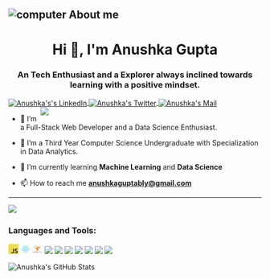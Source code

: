 
<h2><img src="https://thumbs.gfycat.com/AcrobaticMatureGazelle.webp" alt="computer" width="80"> About me </h2>
<h1 align="center">Hi 👋, I'm Anushka Gupta</h1>
<h3 align="center">An  Tech Enthusiast and a Explorer always inclined towards learning with a positive mindset.


</h3>

<a href="https://www.linkedin.com/in/anushka-gupta-035794197/">

  <img align="center" alt="Anushka's's LinkedIn" width="52px" src="https://user-images.githubusercontent.com/61081130/150985095-1a498507-2f4f-49a2-bb08-7abb8bb65fef.png" />
</a>



<a href="https://twitter.com/Anushka50399661">
  <img align="center" alt="Anushka's Twitter" width="52px" src="https://user-images.githubusercontent.com/61081130/150985479-8f7c6905-6d9a-40be-8d30-4b61bf00a5df.png" />
</a> 

<a href="anushkaguptably@gmail.com">
  <img align="center" alt="Anushka's Mail" width="52px" src="https://user-images.githubusercontent.com/61081130/150986111-5f260f73-80b2-4118-9e7f-6dac3dd77c7d.png" />
</a> 

<img src="https://miro.medium.com/max/1600/0*K2WLMTExLyida7OR.gif" width="440" align='right' >


<br/>

- 🌱 I’m a Full-Stack Web Developer and a Data Science Enthusiast.

- 🔭 I’m a Third Year Computer Science Undergraduate with Specialization in Data Analytics.

- 🌱 I’m currently learning **Machine Learning** and  **Data Science** 

- 📫 How to reach me **anushkaguptably@gmail.com**

------
<IMG SRC="https://github-readme-stats.vercel.app/api/top-langs/?username=Anushka7310&theme=blue-green&&layout=compact">
 
  
  
  
  <h3 align="left">Languages and Tools:</h3>
<code><img height="20" src="https://raw.githubusercontent.com/github/explore/80688e429a7d4ef2fca1e82350fe8e3517d3494d/topics/javascript/javascript.png"></code>
<code><img height="20" src="https://raw.githubusercontent.com/github/explore/80688e429a7d4ef2fca1e82350fe8e3517d3494d/topics/react/react.png"></code>
<code><img height="20" src="https://raw.githubusercontent.com/github/explore/80688e429a7d4ef2fca1e82350fe8e3517d3494d/topics/tensorflow/tensorflow.png"></code> 
<code><img height="20" src="https://cdn3.iconfinder.com/data/icons/logos-and-brands-adobe/512/267_Python-512.png"></code> 
<code><img height="20" src="https://cdn.iconscout.com/icon/free/png-512/c-programming-569564.png"></code> 
<code><img height="20" src="https://cdn.iconscout.com/icon/free/png-512/php-27-226042.png"></code> 
<code><img height="20" src="https://e7.pngegg.com/pngimages/840/443/png-clipart-html-5-logo-web-development-html-css3-canvas-element-web-design-w3c-html5-logo-miscellaneous-text-thumbnail.png"></code>
<code><img height="20" src="https://mccarter.gallerycdn.vsassets.io/extensions/mccarter/start-git-bash/1.2.1/1499505567572/Microsoft.VisualStudio.Services.Icons.Default"></code>
<code><img height="20" src="https://www.r-project.org/logo/Rlogo.png"></code>
<code><img height="20" src="https://cdn.icon-icons.com/icons2/2107/PNG/512/file_type_vscode_icon_130084.png"></code>
  
 <br/> 
  
![Anushka's GitHub Stats](https://github-readme-stats.vercel.app/api?username=Anushka7310&hide=[%22issues%22,%22contribs%22]&show_icons=true&title_color=fff&icon_color=79ff97&text_color=9f9f9f&bg_color=151515)

  
  
  
  

  
  
  
  
  
  
